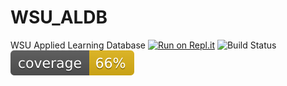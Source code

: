 # WSU_ALDB
WSU Applied Learning Database
[![Run on Repl.it](https://repl.it/badge/github/WSUCS665/WSU_ALDB/documents)](https://repl.it/github/WSUCS665/WSU_ALDB)
![Build Status](https://github.com/WSUCS665/WSU_ALDB/workflows/Python%20application/badge.svg?branch=dev)
![Coverage](https://github.com/WSUCS665/WSU_ALDB/blob/dev/documents/coverage.svg)